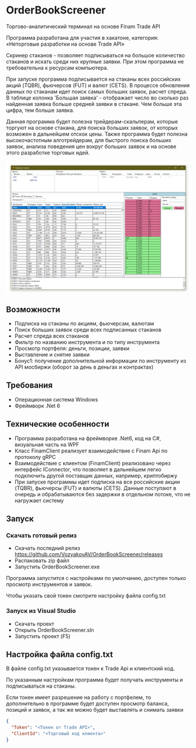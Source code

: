 # OrderBookScreener
Торгово-аналитический терминал на основе Finam Trade API

Программа разработана для участия в хакатоне, категория: «Неторговые разработки на основе Trade API»

Скринер стаканов - позволяет подписываться на большое количество стаканов и искать среди них крупные заявки.
При этом программа не требовательна к ресурсам компьютера.

При запуске программа подписывается на стаканы всех российских акций (TQBR), фьючерсов (FUT) и валют (CETS). В процессе обновления данных по стаканам идет поиск самых больших заявок, расчет спреда.
В таблице колонка 'Большая заявка' - отображает число во сколько раз найденная заявка больше средней заявки в стакане. Чем больше эта цифра, тем больше заявка.

Данная программа будет полезна трейдерам-скальперам, которые торгуют на основе стакана, для поиска больших заявок, от которых возможен в дальнейшем отскок цены.
Также программа будет полезна высокочастотным алготрейдерам, для быстрого поиска больших заявок, анализа поведения цен вокруг больших заявок и на основе этого разработке торговых идей.

<img src="https://github.com/VozyakovAV/OrderBookScreener/blob/main/ReadmeResources/main.png" />

## Возможности
- Подписка на стаканы по акциям, фьючерсам, валютам
- Поиск больших заявок среди всех подписанных стаканов
- Расчет спреда всех стаканов
- Фильтр по названию инструмента и по типу инструмента
- Просмотр портфеля: деньги, позиции, заявки
- Выставление и снятие заявки
- Бонус1: получение дополнительной информации по инструменту из API мосбиржи (оборот за день в деньгах и контрактах)

## Требования
- Операционная система Windows
- Фреймворк .Net 6

## Технические особенности
- Программа разработана на фреймворке .Net6, код на C#, визуальная часть на WPF
- Класс FinamClient реализует взаимодействие с Finam Api по протоколу gRPC
- Взаимодействие с клиентом (FinamClient) реализовано через интерфейс IConnector, что позволяет в дальнейшем легко подключить другой поставщик данных, например, криптобиржу
- При запуске программы идет подписка на все российские акции (TQBR), фьючерсы (FUT) и валюты (CETS). Данные поступают в очередь и обрабатываются без задержки в отдельном потоке, что не нагружает систему

## Запуск
### Скачать готовый релиз
- Скачать последний релиз https://github.com/VozyakovAV/OrderBookScreener/releases
- Распаковать zip файл
- Запустить OrderBookScreener.exe

Программа запустится с настройками по умолчанию, доступен только просмотр инструментов и заявок.

Чтобы указать свой токен смотрите настройку файла config.txt

### Запуск из Visual Studio
- Скачать проект
- Открыть OrderBookScreener.sln
- Запустить проект (F5)

## Настройка файла config.txt
В файле config.txt указывается токен к Trade Api и клиентский код.

По указанным настройкам программа будет получать инструменты и подписываться на стаканы.

Если токен имеет разрешение на работу с портфелем, то дополнительно в программе будет доступен просмотр баланса, позиций и заявок, a так же можно будет выставлять и снимать заявки

```json
{
  "Token": "<Токен от Trade API>",
  "ClientId": "<Торговый код клиента>"
}
```
